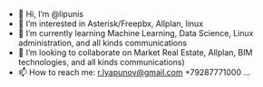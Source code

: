 - 👋 Hi, I’m @lipunis
- 👀 I’m interested in Asterisk/Freepbx, Allplan, linux
- 🌱 I’m currently learning Machine Learning, Data Science, Linux administration, and all kinds communications
- 💞️ I’m looking to collaborate on Market Real Estate, Allplan, BIM teсhnologies, and all kinds communications)
- 📫 How to reach me: r.lyapunov@gmail.com +79287771000 ...

<!---
lipunis/lipunis is a ✨ special ✨ repository because its `README.md` (this file) appears on your GitHub profile.
You can click the Preview link to take a look at your changes.
--->
